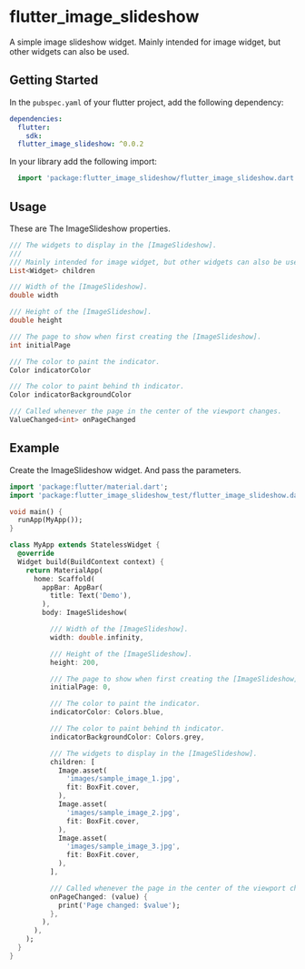 # flutter_image_slideshow

A simple image slideshow widget.
Mainly intended for image widget, but other widgets can also be used.

## Getting Started

In the `pubspec.yaml` of your flutter project, add the following dependency:

```yaml
dependencies:
  flutter:
    sdk:
  flutter_image_slideshow: ^0.0.2
```

In your library add the following import:

```dart
  import 'package:flutter_image_slideshow/flutter_image_slideshow.dart';
```

## Usage

These are The ImageSlideshow properties.

```dart
/// The widgets to display in the [ImageSlideshow].
///
/// Mainly intended for image widget, but other widgets can also be used.
List<Widget> children

/// Width of the [ImageSlideshow].
double width

/// Height of the [ImageSlideshow].
double height

/// The page to show when first creating the [ImageSlideshow].
int initialPage

/// The color to paint the indicator.
Color indicatorColor

/// The color to paint behind th indicator.
Color indicatorBackgroundColor

/// Called whenever the page in the center of the viewport changes.
ValueChanged<int> onPageChanged
```

## Example

Create the ImageSlideshow widget.
And pass the parameters.

```dart
import 'package:flutter/material.dart';
import 'package:flutter_image_slideshow_test/flutter_image_slideshow.dart';

void main() {
  runApp(MyApp());
}

class MyApp extends StatelessWidget {
  @override
  Widget build(BuildContext context) {
    return MaterialApp(
      home: Scaffold(
        appBar: AppBar(
          title: Text('Demo'),
        ),
        body: ImageSlideshow(

          /// Width of the [ImageSlideshow].
          width: double.infinity,

          /// Height of the [ImageSlideshow].
          height: 200,

          /// The page to show when first creating the [ImageSlideshow].
          initialPage: 0,

          /// The color to paint the indicator.
          indicatorColor: Colors.blue,

          /// The color to paint behind th indicator.
          indicatorBackgroundColor: Colors.grey,

          /// The widgets to display in the [ImageSlideshow].
          children: [
            Image.asset(
              'images/sample_image_1.jpg',
              fit: BoxFit.cover,
            ),
            Image.asset(
              'images/sample_image_2.jpg',
              fit: BoxFit.cover,
            ),
            Image.asset(
              'images/sample_image_3.jpg',
              fit: BoxFit.cover,
            ),
          ],

          /// Called whenever the page in the center of the viewport changes.
          onPageChanged: (value) {
            print('Page changed: $value');
          },
        ),
      ),
    );
  }
}
```
